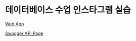 <h1> 데이터베이스 수업 인스타그램 실습</h1>
<a href="http://3.39.56.248/"><p>Web App</p></a>
<a href="http://3.39.56.248:8080/swagger-ui/index.html#/"><p>Swagger API Page</p></a>

